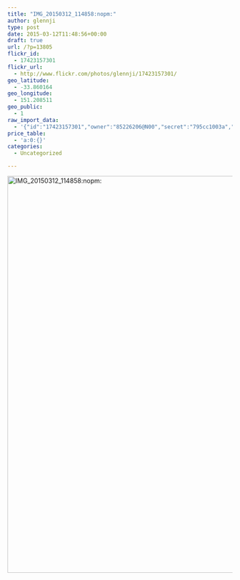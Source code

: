 ```yaml
---
title: "IMG_20150312_114858:nopm:"
author: glennji
type: post
date: 2015-03-12T11:48:56+00:00
draft: true
url: /?p=13805
flickr_id:
  - 17423157301
flickr_url:
  - http://www.flickr.com/photos/glennji/17423157301/
geo_latitude:
  - -33.860164
geo_longitude:
  - 151.208511
geo_public:
  - 1
raw_import_data:
  - '{"id":"17423157301","owner":"85226206@N00","secret":"795cc1003a","server":"7735","farm":8,"title":"IMG_20150312_114858:nopm:","ispublic":0,"isfriend":0,"isfamily":0,"description":{"_content":""},"dateupload":"1431087281","lastupdate":"1431087293","datetaken":"2015-03-12 11:48:56","datetakengranularity":"0","datetakenunknown":"0","ownername":"glennji","tags":"","machine_tags":"","originalsecret":"94979f3324","originalformat":"jpg","latitude":"-33.860164","longitude":"151.208511","accuracy":"16","context":0,"place_id":"uyU97kpTVLseY.4z4g","woeid":"26198434","geo_is_family":0,"geo_is_friend":0,"geo_is_contact":0,"geo_is_public":0,"media":"photo","media_status":"ready","url_o":"https://farm8.staticflickr.com/7735/17423157301_94979f3324_o.jpg","height_o":"4208","width_o":"3120"}'
price_table:
  - 'a:0:{}'
categories:
  - Uncategorized

---
```

<p class="flickr-image">
  <a href="http://www.flickr.com/photos/glennji/17423157301/" class="flickr-link"><img src="/wp-content/uploads/2015/03/17423157301_94979f3324_o-759x1024.jpg" width="660" height="890" alt="IMG_20150312_114858:nopm:" class="keyring-img" /></a>
</p>

